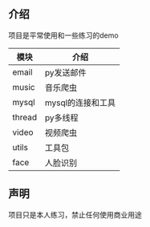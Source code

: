 ## 介绍
项目是平常使用和一些练习的demo


| 模块 | 介绍 | 
| -- | -- |
| email | py发送邮件|
| music | 音乐爬虫|
| mysql | mysql的连接和工具 |
| thread | py多线程 |
| video | 视频爬虫 |
| utils | 工具包 |
| face | 人脸识别 |

## 声明
项目只是本人练习，禁止任何使用商业用途